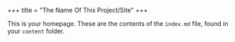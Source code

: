 +++
title = "The Name Of This Project/Site"
+++

This is your homepage. These are the contents of the `index.md` file, found in your `content` folder.
